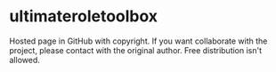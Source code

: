 # ultimateroletoolbox
Hosted page in GitHub with copyright. If you want collaborate with the project, please contact with the original author.
Free distribution isn't allowed.
